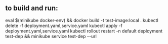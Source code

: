 ## to build and run:

eval $(minikube docker-env) && docker build -t test-image:local .
kubectl delete -f deployment.yaml,service.yaml
kubectl apply -f deployment.yaml,service.yaml
kubectl rollout restart -n default deployment test-dep && minikube service test-dep --url
